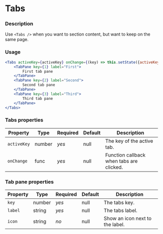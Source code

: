 # Tabs

### Description
Use `<Tabs />` when you want to section content, but want to keep on the same page.

### Usage
```jsx
<Tabs activeKey={activeKey} onChange={(key) => this.setState({activeKey: key})}>
    <TabPane key={1} label="First">
        First tab pane
    </TabPane>
    <TabPane key={2} label="Second">
        Second tab pane
    </TabPane>
    <TabPane key={3} label="Third">
        Third tab pane
    </TabPane>
</Tabs>
```

### Tabs properties
| Property | Type | Required | Default | Description |
| --- | --- | --- | --- | --- |
| `activeKey` | number | *yes* | null | The key of the active tab. |
| `onChange` | func | *yes* | null | Function callback when tabs are clicked. |

### Tab pane properties
| Property | Type | Required | Default | Description |
| --- | --- | --- | --- | --- |
| `key` | number | *yes* | null |The tabs key. |
| `label` | string | *yes* | null | The tabs label.  |
| `icon` | string | *no* | null | Show an icon next to the label.  |
